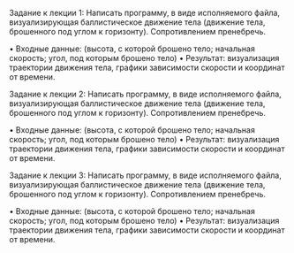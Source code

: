 Задание к лекции 1:
Написать программу, в виде исполняемого файла, визуализирующая баллистическое движение тела (движение тела, брошенного под углом к горизонту). 
Сопротивлением пренебречь.

• Входные данные: (высота, с которой брошено тело; начальная скорость; угол, под
которым брошено тело)
• Результат: визуализация траектории движения тела, графики зависимости скорости и
координат от времени.




Задание к лекции 2:
Написать программу, в виде исполняемого файла, визуализирующая баллистическое движение тела 
(движение тела, брошенного под углом к горизонту). Сопротивлением пренебречь.

• Входные данные: (высота, с которой брошено тело; начальная скорость; угол, под
которым брошено тело)
• Результат: визуализация траектории движения тела, графики зависимости скорости и
координат от времени.





Задание к лекции 3:
Написать программу, в виде исполняемого файла, визуализирующая баллистическое
движение тела (движение тела, брошенного под углом к горизонту). Сопротивлением
пренебречь.

• Входные данные: (высота, с которой брошено тело; начальная скорость; угол, под
которым брошено тело)
• Результат: визуализация траектории движения тела, графики зависимости скорости и
координат от времени.
